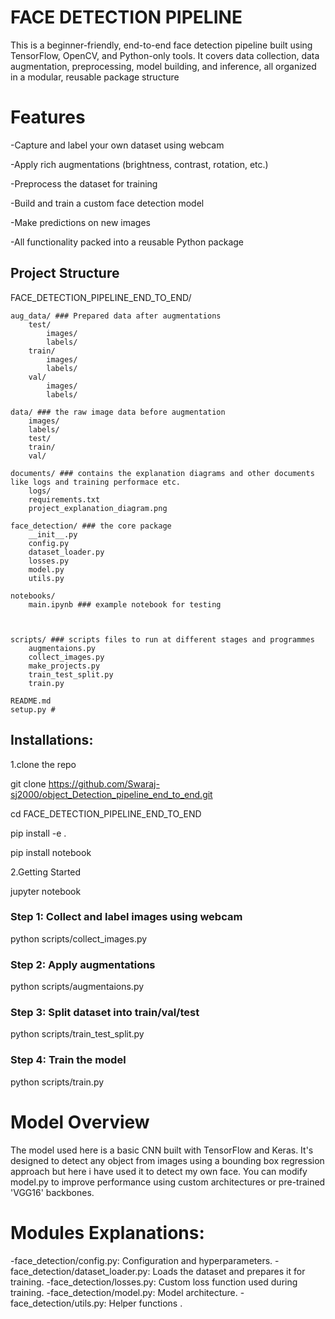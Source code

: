 # FACE DETECTION PIPELINE
This is a beginner-friendly, end-to-end face detection pipeline built using TensorFlow, OpenCV, and Python-only tools.
It covers data collection, data augmentation, preprocessing, model building, and inference, all organized in a modular, reusable package structure

# Features
-Capture and label your own dataset using webcam

-Apply rich augmentations (brightness, contrast, rotation, etc.)

-Preprocess the dataset for training

-Build and train a custom face detection model

-Make predictions on new images

-All functionality packed into a reusable Python package


## Project Structure
FACE_DETECTION_PIPELINE_END_TO_END/

    aug_data/ ### Prepared data after augmentations
        test/
            images/
            labels/
        train/
            images/
            labels/
        val/
            images/
            labels/

    data/ ### the raw image data before augmentation
        images/
        labels/
        test/
        train/
        val/

    documents/ ### contains the explanation diagrams and other documents like logs and training performace etc.
        logs/
        requirements.txt
        project_explanation_diagram.png

    face_detection/ ### the core package
        __init__.py
        config.py
        dataset_loader.py
        losses.py
        model.py
        utils.py

    notebooks/
        main.ipynb ### example notebook for testing

    

    scripts/ ### scripts files to run at different stages and programmes
        augmentaions.py
        collect_images.py
        make_projects.py
        train_test_split.py
        train.py

    README.md
    setup.py #

## Installations:
1.clone the repo

git clone https://github.com/Swaraj-sj2000/object_Detection_pipeline_end_to_end.git

cd FACE_DETECTION_PIPELINE_END_TO_END

pip install -e .

pip install notebook

2.Getting Started

jupyter notebook

### Step 1: Collect and label images using webcam
python scripts/collect_images.py

### Step 2: Apply augmentations
python scripts/augmentaions.py

### Step 3: Split dataset into train/val/test
python scripts/train_test_split.py

### Step 4: Train the model
python scripts/train.py


# Model Overview
The model used here is a basic CNN built with TensorFlow and Keras. 
It's designed to detect any object  from images using a bounding box regression approach but here i have used it to detect my own face.
You can modify model.py to improve performance using custom architectures or pre-trained 'VGG16' backbones.

# Modules Explanations:
-face_detection/config.py: Configuration and hyperparameters.
-face_detection/dataset_loader.py: Loads the dataset and prepares it for training.
-face_detection/losses.py: Custom loss function used during training.
-face_detection/model.py: Model architecture.
-face_detection/utils.py: Helper functions .





